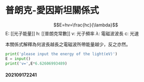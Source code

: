 # 普朗克-愛因斯坦關係式

$$E=hv=\frac{hc}{\lambda}$$
E: [[光子能量]]
h: [[普朗克常數]]
v: 光子頻率
$\lambda$: 電磁波波長
c: 光速

本關係式解釋為何波長越長之電磁波所帶能量越少，反之亦然。
```Python
print('please input the energy of the light(eV)')
E = input()
print('v=',E*6.62606993489)
```
#### 202109172241